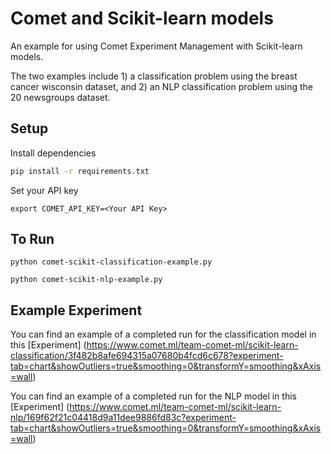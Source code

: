 # Comet and Scikit-learn models

An example for using Comet Experiment Management with Scikit-learn models. 

The two examples include 1) a classification problem using the breast cancer wisconsin dataset, and 2) an NLP classification problem using the 20 newsgroups dataset.

## Setup

Install dependencies

```bash
pip install -r requirements.txt
```

Set your API key

```
export COMET_API_KEY=<Your API Key>
```

## To Run

```
python comet-scikit-classification-example.py

python comet-scikit-nlp-example.py
```

## Example Experiment
You can find an example of a completed run for the classification model in this [Experiment] (https://www.comet.ml/team-comet-ml/scikit-learn-classification/3f482b8afe694315a07680b4fcd6c678?experiment-tab=chart&showOutliers=true&smoothing=0&transformY=smoothing&xAxis=wall)

You can find an example of a completed run for the NLP model in this [Experiment] (https://www.comet.ml/team-comet-ml/scikit-learn-nlp/169f62f21c04418d9a11dee9886fd83c?experiment-tab=chart&showOutliers=true&smoothing=0&transformY=smoothing&xAxis=wall)
